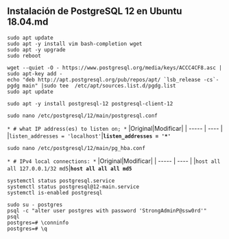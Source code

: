## Instalación de PostgreSQL 12 en Ubuntu 18.04.md

```
sudo apt update
sudo apt -y install vim bash-completion wget
sudo apt -y upgrade
sudo reboot
```
```
wget --quiet -O - https://www.postgresql.org/media/keys/ACCC4CF8.asc | sudo apt-key add -
echo "deb http://apt.postgresql.org/pub/repos/apt/ `lsb_release -cs`-pgdg main" |sudo tee  /etc/apt/sources.list.d/pgdg.list
sudo apt update
```
```
sudo apt -y install postgresql-12 postgresql-client-12
```
```
sudo nano /etc/postgresql/12/main/postgresql.conf 
```
```* # what IP address(es) to listen on; *```
|Original|Modificar|
| ----- | ---- |
|```listen_addresses = 'localhost'```|**```listen_addresses = '*'```**
```
sudo nano /etc/postgresql/12/main/pg_hba.conf 
```
```* # IPv4 local connections: *```
|Original|Modificar|
| ----- | ---- |
|```host all all 127.0.0.1/32 md5```|**```host all all all md5```**
```
systemctl status postgresql.service
systemctl status postgresql@12-main.service
systemctl is-enabled postgresql
```
```
sudo su - postgres
psql -c "alter user postgres with password 'StrongAdminP@ssw0rd'"
psql
postgres=# \conninfo
postgres=# \q
```

